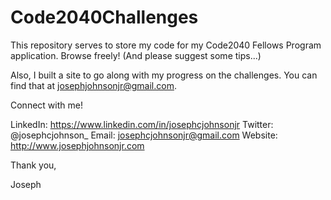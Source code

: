Code2040Challenges
==================

This repository serves to store my code for my Code2040 Fellows Program application. Browse freely! (And please suggest some tips...)

Also, I built a site to go along with my progress on the challenges. You can find that at josephjohnsonjr@gmail.com.

Connect with me!

LinkedIn: https://www.linkedin.com/in/josephcjohnsonjr
Twitter: @josephcjohnson_
Email: josephcjohnsonjr@gmail.com
Website: http://www.josephjohnsonjr.com

Thank you,

Joseph
